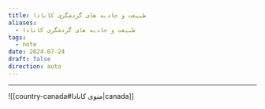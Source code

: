 ```yaml
---
title: طبیعت و جاذبه های گردشگری کانادا
aliases:
  - طبیعت و جاذبه های گردشگری کانادا
tags:
  - note
date: 2024-07-24
draft: false
direction: auto
---
```




---

![[country-canada#منوی کانادا|canada]]

